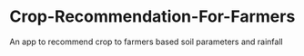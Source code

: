 # Crop-Recommendation-For-Farmers
An app to recommend crop to farmers based soil parameters and rainfall
